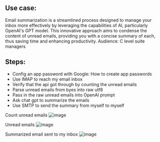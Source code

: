 ## Use case: 
Email summarization is a streamlined process designed to manage your inbox more effectively by leveraging the capabilities of AI, particularly OpenAI's GPT model. This innovative approach aims to condense the content of unread emails, providing you with a concise summary of each, thus saving time and enhancing productivity.
Audience: C level suite managers

## Steps:
- Config an app password with Google: How to create app passwords
- Use IMAP to reach my email inbox
- Verify that the api got through by counting the unread emails
- Parse unread emails from byes into raw utf8
- Pass in the raw unread emails into OpenAI prompt
- Ask chat gpt to summarize the emails 
- Use SMTP to send the summary from myself to myself

Count unread emails
![image](https://github.com/user-attachments/assets/24aef777-d77a-4567-b1e6-4b7d027a1b00)

Unread emails
![image](https://github.com/user-attachments/assets/e8085ab7-6cd5-4735-9a88-cb04339ea267)

Summarized email sent to my inbox
![image](https://github.com/user-attachments/assets/88d8ce0b-132e-4655-8865-da723f52d3ba)
